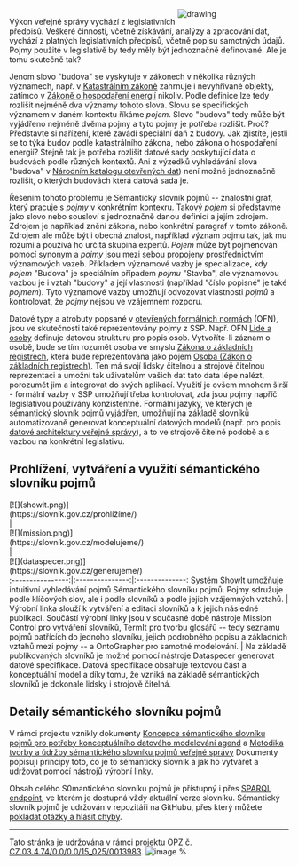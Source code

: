<img src="https://user-images.githubusercontent.com/1140626/118179053-109e2c80-b435-11eb-9400-e960efecc284.png" alt="drawing" width="200" align="right"/>

Výkon veřejné správy vychází z legislativních předpisů. Veškeré činnosti, včetně získávání, analýzy a zpracování dat, vychází z platných legislativních předpisů, včetně popisu samotných údajů. Pojmy použité v legislativě by tedy měly být jednoznačně definované. Ale je tomu skutečně tak?

Jenom slovo "budova" se vyskytuje v zákonech v několika různých významech, např. v [Katastrálním zákoně](https://www.zakonyprolidi.cz/cs/2013-256#p2-1-l) zahrnuje i nevyhřívané objekty, zatímco v [Zákoně o hospodaření energií](https://www.zakonyprolidi.cz/cs/2000-406#p2-1-p) nikoliv. Podle definice lze tedy rozlišit nejméně dva významy tohoto slova. Slovu se specifických významem v daném kontextu říkáme _pojem_. Slovo "budova" tedy může být vyjádřeno nejméně dvěma pojmy a tyto pojmy je potřeba rozlišit. Proč? Představte si nařízení, které zavádí speciální daň z budovy. Jak zjistíte, jestli se to týká budov podle katastrálního zákona, nebo zákona o hospodaření energií? Stejně tak je potřeba rozlišit datové sady poskytující data o budovách podle různých kontextů. Ani z výzedků vyhledávání slova "budova" v [Národním katalogu otevřených dat](https://data.gov.cz/datov%C3%A9-sady?dotaz=budovy)) není možné jednoznačně rozlišit, o kterých budovách která datová sada je.

Řešením tohoto problému je Sémantický slovník pojmů -- znalostní graf, který pracuje s _pojmy_ v konkrétním kontexru. Takový _pojem_ si představme jako slovo nebo sousloví s jednoznačně danou definicí a jejím zdrojem. Zdrojem je například znění zákona, nebo konkrétní paragraf v tomto zákoně. Zdrojem ale může být i obecná znalost, například význam pojmu tak, jak mu rozumí a používá ho určitá skupina expertů. _Pojem_ může být pojmenován pomocí synonym a _pojmy_ jsou mezi sebou propojeny prostřednictvím významových vazeb. Příkladem významové vazby je specializace, kdy _pojem_ "Budova" je speciálním případem _pojmu_ "Stavba", ale významovou vazbou je i vztah "budovy" a její vlastnosti (například "číslo popisné" je také _pojmem_). Tyto významové vazby umožňují odvozovat vlastnosti _pojmů_ a kontrolovat, že _pojmy_ nejsou ve vzájemném rozporu.

Datové typy a atrobuty popsané v [otevřených formálních normách](https://opendata.gov.cz/otev%C5%99en%C3%A9-form%C3%A1ln%C3%AD-normy:start) (OFN), jsou ve skutečnosti také reprezentovány pojmy z SSP. Např. OFN [Lidé a osoby](https://ofn.gov.cz/lid%C3%A9-a-osoby/2020-07-01/) definuje datovou strukturu pro popis osob. Vytvoříte-li záznam o osobě, bude se tím rozumět osoba ve smyslu [Zákona o základních registrech](https://www.zakonyprolidi.cz/cs/2009-111#p25), která bude reprezentována jako pojem [Osoba (Zákon o základních registrech)](https://slovník.gov.cz/legislativní/sbírka/111/2009/pojem/osoba). Ten má svojí lidsky čitelnou a strojově čitelnou reprezentaci a umožní tak uživatelům vašich dat tato data lépe nalézt, porozumět jim a integrovat do svých aplikací. Využití je ovšem mnohem širší - formální vazby v SSP umožňují třeba kontrolovat, zda jsou pojmy napříč legislativou používány konzistentně. Formální jazyky, ve kterých je sémantický slovník pojmů vyjádřen, umožňují na základě slovníků automatizovaně generovat konceptuální datových modelů (např. pro popis [datové architektury veřejné správy](https://archi.gov.cz/nar-dokument:architektonicke_uloziste_a_nastroj)), a to ve strojově čitelné podobě a s vazbou na konkrétní legislativu.

## Prohlížení, vytváření a využití sémantického slovníku pojmů

<div style="width:30vw">[![](showit.png)](https://slovník.gov.cz/prohlížíme/) </div>  |  <div style="width:30vw">[![](mission.png)](https://slovník.gov.cz/modelujeme/)</div>  | <div style="width:30vw">[![](dataspecer.png)](https://slovník.gov.cz/generujeme/)</div>
:----------------:|:---------------:|:--------------:
Systém ShowIt umožňuje intuitivní vyhledávání pojmů Sémantického slovníku pojmů. Pojmy sdružuje podle klíčových slov, ale i podle slovníků a podle jejich vzájemných vztahů. | Výrobní linka slouží k vytváření a editaci slovníků a k jejich následné publikaci. Součástí výrobní linky jsou v současné době nástroje Mission Control pro vytváření slovníků, TermIt pro tvorbu glosářů -- tedy seznamu pojmů patřících do jednoho slovníku, jejich podrobného popisu a základních vztahů mezi pojmy -- a OntoGrapher pro samotné modelování. | Na základě publikovaných slovníků je možné pomocí nástroje Dataspecer generovat datové specifikace. Datová specifikace obsahuje textovou část a konceptuální model a díky tomu, že vzniká na základě sémantických slovníků je dokonale lidsky i strojově čitelná.

## Detaily sémantického slovníku pojmů

V rámci projektu vznikly dokumenty [Koncepce sémantického slovníku pojmů pro potřeby konceptuálního datového modelování agend](https://drive.google.com) a [Metodika tvorby a údržby sémantického slovníku pojmů veřejné správy](https://drive.google.com)
Dokumenty popisují principy toto, co je to sémantický slovník a jak ho vytvářet a udržovat pomocí nástrojů výrobní linky.

Obsah celého S0mantického slovníku pojmů je přístupný i přes [SPARQL endpoint](https://slovník.gov.cz/sparql), ve kterém je dostupná vždy aktuální verze slovníku. Sémantický slovník pojmů je udržován v repozitáři na GitHubu, přes který můžete [pokládat otázky a hlásit chyby](https://github.com/opendata-mvcr/ssp/issues).

----
Tato stránka je udržována v rámci projektu OPZ č. [CZ.03.4.74/0.0/0.0/15_025/0013983](https://esf2014.esfcr.cz/PublicPortal/Views/Projekty/Public/ProjektDetailPublicPage.aspx?action=get&datovySkladId=F5E162B2-15EC-4BBE-9ABD-066388F3D412).
![image](opz_logo.a20771c7.svg)
%
